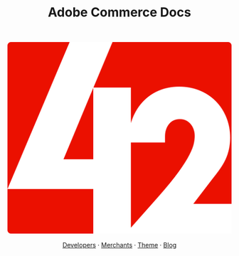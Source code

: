 <h1 align="center">Adobe Commerce Docs</h1><br>

<p align="center">
  <a href="https://developer.adobe.com/commerce/docs/">
    <img src="logo42.svg" alt="Commerce devdocs team logo">
  </a>
</p>

<p align="center">
  
</p>

<p align="center">
  <a href="https://developer.adobe.com/commerce/docs/">Developers</a>
  ·
  <a href="https://experienceleague.adobe.com/docs/commerce.html?lang=en">Merchants</a>
  ·
  <a href="https://42docs.com/">Theme</a>
  ·
  <a href="https://42docs.com/">Blog</a>
</p>

